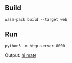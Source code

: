 ## Build

`wasm-pack build --target web`

## Run
`python3 -m http.server 8000`

Output: [hi mate](http://localhost:8000/)